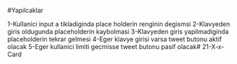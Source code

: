 #Yapilcaklar

1-Kullanici input a tikladiginda place holderin renginin degismsi
2-Klavyeden giris oldugunda placeholderin kaybolmasi
3-Klavyeden giris yapilmadiginda placeholderin tekrar gelmesi
4-Eger klavye girisi varsa tweet butonu aktif olacak
5-Eger kullanici limiti gecmisse tweet butonu pasif olacak# 21-X-x-Card
